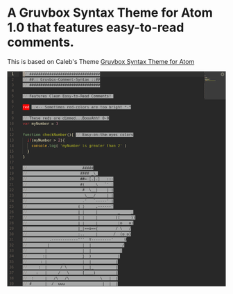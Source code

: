 # A Gruvbox Syntax Theme for Atom 1.0 that features easy-to-read comments.

This is based on Caleb's Theme [Gruvbox Syntax Theme for Atom](https://github.com/caleb/gruvbox-syntax-atom)

![Screenshot](https://raw.githubusercontent.com/gschnall/gruvbox-comment-syntax-atom/master/gruvbox.png)

